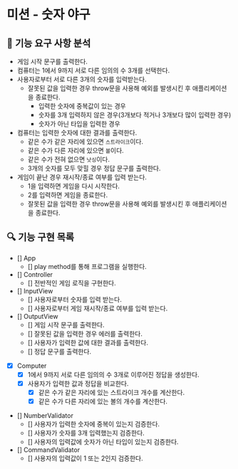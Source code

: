# 미션 - 숫자 야구

## 🚀 기능 요구 사항 분석

- 게임 시작 문구를 출력한다.
- 컴퓨터는 1에서 9까지 서로 다른 임의의 수 3개를 선택한다.
- 사용자로부터 서로 다른 3개의 숫자를 입력받는다.
  - 잘못된 값을 입력한 경우 throw문을 사용해 예외를 발생시킨 후 애플리케이션을 종료한다.
    - 입력한 숫자에 중복값이 있는 경우
    - 숫자를 3개 입력하지 않은 경우(3개보다 적거나 3개보다 많이 입력한 경우)
    - 숫자가 아닌 타입을 입력한 경우
- 컴퓨터는 입력한 숫자에 대한 결과를 출력한다.
  - 같은 수가 같은 자리에 있으면 `스트라이크`이다.
  - 같은 수가 다른 자리에 있으면 `볼`이다.
  - 같은 수가 전혀 없으면 `낫싱`이다.
  - 3개의 숫자를 모두 맞힐 경우 정답 문구를 출력한다.
- 게임이 끝난 경우 재시작/종료 여부를 입력 받는다.
  - 1을 입력하면 게임을 다시 시작한다.
  - 2를 입력하면 게임을 종료한다.
  - 잘못된 값을 입력한 경우 throw문을 사용해 예외를 발생시킨 후 애플리케이션을 종료한다.

## 🔍 기능 구현 목록

- [] App
  - [] play method를 통해 프로그램을 실행한다.
- [] Controller
  - [] 전반적인 게임 로직을 구현한다.
- [] InputView
  - [] 사용자로부터 숫자를 입력 받는다.
  - [] 사용자로부터 게임 재시작/종료 여부를 입력 받는다.
- [] OutputView
  - [] 게임 시작 문구를 출력한다.
  - [] 잘못된 값을 입력한 경우 에러를 출력한다.
  - [] 사용자가 입력한 값에 대한 결과를 출력한다.
  - [] 정답 문구를 출력한다.
- [x] Computer
  - [x] 1에서 9까지 서로 다른 임의의 수 3개로 이루어진 정답을 생성한다.
  - [x] 사용자가 입력한 값과 정답을 비교한다.
    - [x] 같은 수가 같은 자리에 있는 스트라이크 개수를 계산한다.
    - [x] 같은 수가 다른 자리에 있는 볼의 개수를 계산한다.
- [] NumberValidator
  - [] 사용자가 입력한 숫자에 중복이 있는지 검증한다.
  - [] 사용자가 숫자를 3개 입력했는지 검증한다.
  - [] 사용자의 입력값에 숫자가 아닌 타입이 있는지 검증한다.
- [] CommandValidator
  - [] 사용자의 입력값이 1 또는 2인지 검증한다.

